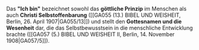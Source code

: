 
Das **"Ich bin"** bezeichnet sowohl das **göttliche Prinzip** im Menschen als auch **Christi Selbstoffenbarung** ([[GA055 (13.) BIBEL UND WEISHEIT, Berlin, 26. April 1907|GA055/13]]) und stellt den **Gottesnamen und die Wesenheit** dar, die das Selbstbewusstsein in die menschliche Entwicklung brachte ([[GA057 (5.) BIBEL UND WEISHEIT II, Berlin, 14. November 1908|GA057/5]]).
